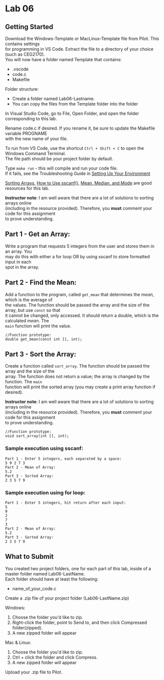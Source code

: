 # Lab 06

## Getting Started

Download the Windows-Template or MacLinux-Template file from Pilot.  This contains settings  
for programming in VS Code.  Extract the file to a directory of your choice (such as CEG2170).  
You will now have a folder named Template that contains:
* .vscode
* code.c
* Makefile

Folder structure:
* Create a folder named Lab06-Lastname.  
* You can copy the files from the Template folder into the folder 

In Visual Studio Code, go to File, Open Folder, and open the folder corresponding to this lab.

Rename code.c if desired.  If you rename it, be sure to update the Makefile variable PROGNAME  
with the new name of your file.

To run from VS Code, use the shortcut `Ctrl + Shift + C` to open the Windows Command Terminal.  
The file path should be your project folder by default.

Type `make run` - this will compile and run your code file.  
If it fails, see the Troubleshooting Guide in [Setting Up Your Environment](https://github.com/pattonsgirl/Spring2020-CEG2170)

[Sorting Arrays](https://www.geeksforgeeks.org/c-program-to-sort-an-array-in-ascending-order/), [How to Use sscanf()](https://www.tutorialspoint.com/c_standard_library/c_function_sscanf.htm), [Mean, Median, and Mode](https://www.purplemath.com/modules/meanmode.htm) are good resources for this lab.

**Instructor note**: I am well aware that there are a lot of solutions to sorting arrays online  
(including in the resource provided).  Therefore, you **must** comment your code for this assignment  
to prove understanding.

## Part 1 - Get an Array:
Write a program that requests 5 integers from the user and stores them in an array.  You  
may do this with either a for loop OR by using sscanf to store formatted input in each  
spot in the array.

## Part 2 - Find the Mean:
Add a function to the program, called `get_mean` that determines the *mean*, which is the average of  
the values.  The function should be passed the array and the size of the array, but use `const` so that  
it cannot be changed, only accessed.  It should return a double, which is the calculated *mean*.  The  
`main` function will print the value.

```
//Function prototype:
double get_mean(const int [], int);
```

## Part 3 - Sort the Array:
Create a function called `sort_array`.  The function should be passed the array and the size of the  
array.  The function does not return a value; the array is changed by the function.  The `main`  
function will print the sorted array (you may create a print array function if desired).

**Instructor note**: I am well aware that there are a lot of solutions to sorting arrays online  
(including in the resource provided).  Therefore, you **must** comment your code for this assignment  
to prove understanding.

```
//Function prototype:
void sort_array(int [], int);
```

### Sample execution using sscanf:
```
Part 1 - Enter 5 integers, each separated by a space: 
5 9 2 7 3
Part 2 - Mean of Array: 
5.2
Part 3 - Sorted Array:
2 3 5 7 9
```
### Sample execution using for loop:
```
Part 1 - Enter 5 integers, hit return after each input: 
5
9
2
7
3
Part 2 - Mean of Array: 
5.2
Part 3 - Sorted Array:
2 3 5 7 9
```

## What to Submit
You created two project folders, one for each part of this lab, inside of a master folder named Lab06-LastName.  
Each folder should have at least the following:
* name_of_your_code.c  

Create a .zip file of your project folder (Lab06-LastName.zip)

Windows:
1. Choose the folder you'd like to zip.
2. Right-click the folder, point to Send to, and then click Compressed folder(zipped). 
3. A new zipped folder will appear 
 
Mac & Linux:
1. Choose the folder you'd like to zip.
2. Ctrl + click the folder and click Compress. 
3. A new zipped folder will appear 

Upload your .zip file to Pilot.